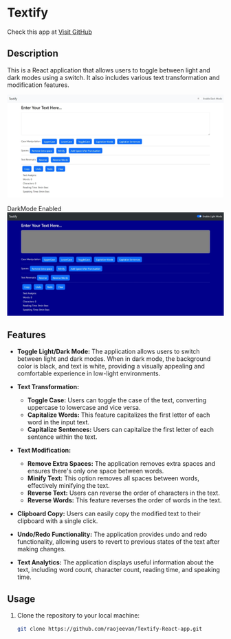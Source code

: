 # Textify
Check this app at [Visit GitHub]([https://github.com](https://raojeevan.github.io/Textify-React-app))

## Description

This is a React application that allows users to toggle between light and dark modes using a switch. It also includes various text transformation and modification features.

![LightMode](https://github.com/raojeevan/Textify-React-app/blob/master/textify-Light_Mode.jpeg?raw=true)

DarkMode Enabled
![DarkMode](https://github.com/raojeevan/Textify-React-app/blob/master/textify-Dark_Mode.jpeg?raw=true)

## Features

- **Toggle Light/Dark Mode:** The application allows users to switch between light and dark modes. When in dark mode, the background color is black, and text is white, providing a visually appealing and comfortable experience in low-light environments.

- **Text Transformation:**
  - **Toggle Case:** Users can toggle the case of the text, converting uppercase to lowercase and vice versa.
  - **Capitalize Words:** This feature capitalizes the first letter of each word in the input text.
  - **Capitalize Sentences:** Users can capitalize the first letter of each sentence within the text.

- **Text Modification:**
  - **Remove Extra Spaces:** The application removes extra spaces and ensures there's only one space between words.
  - **Minify Text:** This option removes all spaces between words, effectively minifying the text.
  - **Reverse Text:** Users can reverse the order of characters in the text.
  - **Reverse Words:** This feature reverses the order of words in the text.

- **Clipboard Copy:** Users can easily copy the modified text to their clipboard with a single click.

- **Undo/Redo Functionality:** The application provides undo and redo functionality, allowing users to revert to previous states of the text after making changes.

- **Text Analytics:** The application displays useful information about the text, including word count, character count, reading time, and speaking time.

## Usage

1. Clone the repository to your local machine:

   ```bash
   git clone https://github.com/raojeevan/Textify-React-app.git
